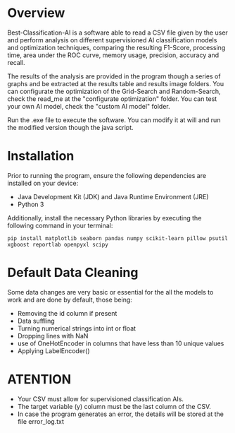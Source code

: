 # Overview
Best-Classification-AI is a software able to read a CSV file given by the user and perform analysis on different supervisioned AI classification models and optimization techniques, comparing the resulting F1-Score, processing time, area under the ROC curve, memory usage, precision, accuracy and recall.

The results of the analysis are provided in the program though a series of graphs and be extracted at the results table and results image folders.
You can configurate the optimization of the Grid-Search and Random-Search, check the read_me at the "configurate optimization" folder.
You can test your own AI model, check the "custom AI model" folder.

Run the .exe file to execute the software. 
You can modify it at will and run the modified version though the java script.

# Installation 
Prior to running the program, ensure the following dependencies are installed on your device:
- Java Development Kit (JDK) and Java Runtime Environment (JRE)
- Python 3

Additionally, install the necessary Python libraries by executing the following command in your terminal:
```
pip install matplotlib seaborn pandas numpy scikit-learn pillow psutil xgboost reportlab openpyxl scipy
```

# Default Data Cleaning
Some data changes are very basic or essential for the all the models to work and are done by default, those being:
- Removing the id column if present
- Data suffling
- Turning numerical strings into int or float
- Dropping lines with NaN
- use of OneHotEncoder in columns that have less than 10 unique values
- Applying LabelEncoder()

# ATENTION
- Your CSV must allow for supervisioned classification AIs.
- The target variable (y) column must be the last column of the CSV.
- In case the program generates an error, the details will be stored at the file error_log.txt
